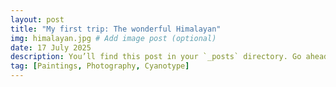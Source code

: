 ```yaml
---
layout: post
title: "My first trip: The wonderful Himalayan"
img: himalayan.jpg # Add image post (optional)
date: 17 July 2025
description: You’ll find this post in your `_posts` directory. Go ahead and edit it and re-build the site to see your changes. # Add post description (optional)
tag: [Paintings, Photography, Cyanotype]
---
```

